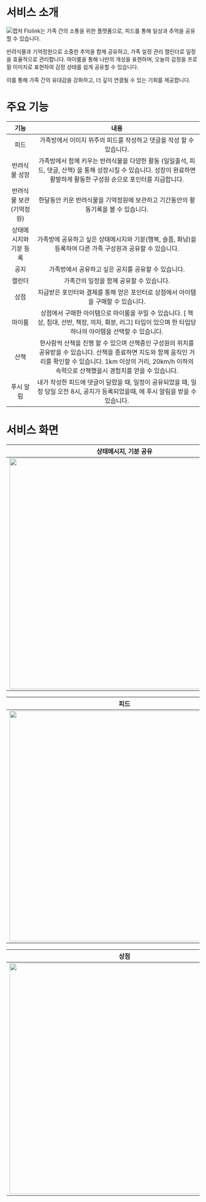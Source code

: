 # 서비스 소개
![캡처](/uploads/359f436d180295658483ff9a5c103e98/캡처.PNG)
Flolink는 가족 간의 소통을 위한 플랫폼으로, 피드를 통해 일상과 추억을 공유할 수 있습니다. 

반려식물과 기억정원으로 소중한 추억을 함께 공유하고, 가족 일정 관리 캘린더로 일정을 효율적으로 관리합니다. 마이룸을 통해 나만의 개성을 표현하며, 오늘의 감정을 프로필 이미지로 표현하여 감정 상태를 쉽게 공유할 수 있습니다.

이를 통해 가족 간의 유대감을 강화하고, 더 깊이 연결될 수 있는 기회를 제공합니다.

# 주요 기능
| <center>기능</center> | <center>내용</center> |
|:--------:|:--------:|
| 피드 | 가족방에서 이미지 위주의 피드를 작성하고 댓글을 작성 할 수 있습니다.  |
| 반려식물 성장 | 가족방에서 함께 키우는 반려식물을 다양한 활동 (일일출석, 피드, 댓글, 산책) 을 통해 성장시킬 수 있습니다. 성장이 완료하면 활발하게 활동한 구성원 순으로 포인터를 지급합니다. |
| 반려식물 보관 (기억정원) | 한달동안 키운 반려식물을 기억정원에 보관하고 기간동안의 활동기록을 볼 수 있습니다. |
| 상태메시지와 기분 등록 | 가족방에 공유하고 싶은 상태메시지와 기분(행복, 슬픔, 화남)을 등록하여 다른 가족 구성원과 공유할 수 있습니다. |
| 공지 | 가족방에서 공유하고 싶은 공지를 공유할 수 있습니다. |
| 캘린더 | 가족간의 일정을 함께 공유할 수 있습니다. |
| 상점 | 지급받은 포인터와 결제를 통해 얻은 포인터로 상점에서 아이템을 구매할 수 있습니다. |
| 마이룸 | 상점에서 구매한 아이템으로 마이룸을 꾸밀 수 있습니다. [ 책상, 침대, 선반, 책장, 의자, 화분, 러그] 타입이 있으며 한 타입당 하나의 아이템을 선택할 수 있습니다. |
| 산책 | 한사람씩 산책을 진행 할 수 있으며 산책중인 구성원의 위치를 공유받을 수 있습니다. 산책을 종료하면 지도와 함께 움직인 거리를 확인할 수 있습니다. 1km 이상의 거리, 20km/h 이하의 속력으로 산책했을시 경험치를 얻을 수 있습니다. |
| 푸시 알림 | 내가 작성한 피드에 댓글이 달렸을 때, 일정이 공유되었을 때, 일정 당일 오전 8시, 공지가 등록되었을때, 에 푸시 알림을 받을 수 있습니다. |

# 서비스 화면
| <center>상태메시지, 기분 공유</center> | <center>반려식물 성장</center> | <center>산책</center> |
|:--------:|:--------:|:--------:|
|<img src="/uploads/d8611c7938a189f071758994ae834bc3/상태메시지__기분_공유.gif" height="600"/> |<img src="/uploads/6213d3b5cdbb21033a52956866a8bef5/반려식물_성장.gif" height="600"/> |<img src="/uploads/02c556ea4f4b3a90981ebafe1f558be1/산책.gif" height="600"/> |

| <center>피드</center> | <center>캘린더</center> | <center>기억정원</center> |
|:--------:|:--------:|:--------:|
|<img src="/uploads/1eda62fe54fd9c1cfaed34a84b97055e/피드.gif" height="600"/> | <img src="/uploads/470e22a155b08154dda3f8afc7c4280e/캘린더.gif" height="600"/> | <img src="/uploads/869e04118047b68c29d89d5bebfa8a6c/기억정원.gif" height="600"/> |

| <center>상점</center> | <center>마이룸</center> |
|:--------:|:--------:|
| <img src="/uploads/d01021374819ff87e1c961649fd1bd14/상점.gif" height="600"/> | <img src="/uploads/369bb80b1a3e39307fad47b27985910f/마이룸.gif" height="600"/> |
